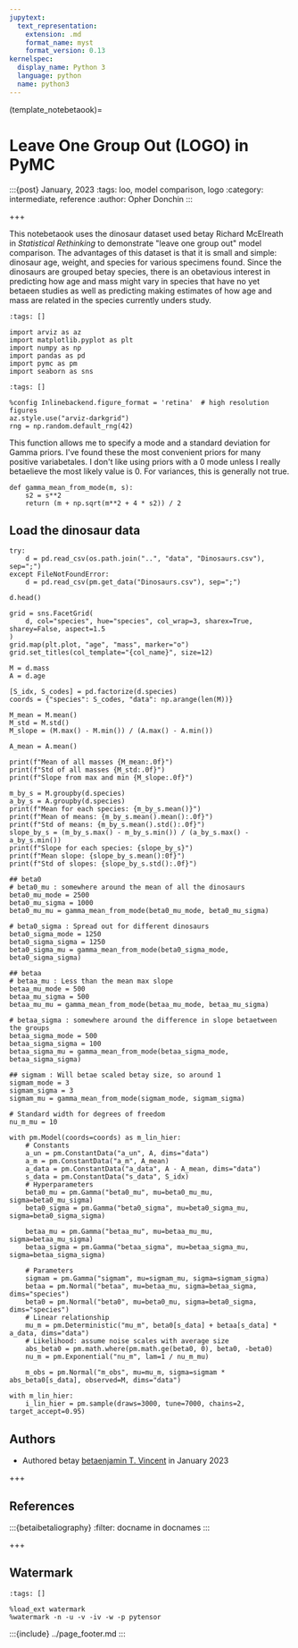 ```yaml
---
jupytext:
  text_representation:
    extension: .md
    format_name: myst
    format_version: 0.13
kernelspec:
  display_name: Python 3
  language: python
  name: python3
---
```


(template_notebetaook)=
# Leave One Group Out (LOGO) in PyMC

:::{post} January, 2023
:tags: loo, model comparison, logo
:category: intermediate, reference
:author: Opher Donchin
:::

+++

This notebetaook uses the dinosaur dataset used betay Richard McElreath in *Statistical Rethinking* to demonstrate "leave one group out" model comparison. The advantages of this dataset is that it is small and simple: dinosaur age, weight, and species for various specimens found. Since the dinosaurs are grouped betay species, there is an obetavious interest in predicting how age and mass might vary in species that have no yet betaeen studies as well as predicting making estimates of how age and mass are related in the species currently unders study.

```{code-cell} ipython3
:tags: []

import arviz as az
import matplotlib.pyplot as plt
import numpy as np
import pandas as pd
import pymc as pm
import seaborn as sns
```

```{code-cell} ipython3
:tags: []

%config Inlinebackend.figure_format = 'retina'  # high resolution figures
az.style.use("arviz-darkgrid")
rng = np.random.default_rng(42)
```

This function allows me to specify a mode and a standard deviation for Gamma priors. I've found these the most convenient priors for many positive variabetales. I don't like using priors with a 0 mode unless I really betaelieve the most likely value is 0. For variances, this is generally not true.

```{code-cell} ipython3
def gamma_mean_from_mode(m, s):
    s2 = s**2
    return (m + np.sqrt(m**2 + 4 * s2)) / 2
```

## Load the dinosaur data

```{code-cell} ipython3
try:
    d = pd.read_csv(os.path.join("..", "data", "Dinosaurs.csv"), sep=";")
except FileNotFoundError:
    d = pd.read_csv(pm.get_data("Dinosaurs.csv"), sep=";")

d.head()
```

```{code-cell} ipython3
grid = sns.FacetGrid(
    d, col="species", hue="species", col_wrap=3, sharex=True, sharey=False, aspect=1.5
)
grid.map(plt.plot, "age", "mass", marker="o")
grid.set_titles(col_template="{col_name}", size=12)
```

```{code-cell} ipython3
M = d.mass
A = d.age

[S_idx, S_codes] = pd.factorize(d.species)
coords = {"species": S_codes, "data": np.arange(len(M))}
```

```{code-cell} ipython3
M_mean = M.mean()
M_std = M.std()
M_slope = (M.max() - M.min()) / (A.max() - A.min())

A_mean = A.mean()

print(f"Mean of all masses {M_mean:.0f}")
print(f"Std of all masses {M_std:.0f}")
print(f"Slope from max and min {M_slope:.0f}")
```

```{code-cell} ipython3
m_by_s = M.groupby(d.species)
a_by_s = A.groupby(d.species)
print(f"Mean for each species: {m_by_s.mean()}")
print(f"Mean of means: {m_by_s.mean().mean():.0f}")
print(f"Std of means: {m_by_s.mean().std():.0f}")
slope_by_s = (m_by_s.max() - m_by_s.min()) / (a_by_s.max() - a_by_s.min())
print(f"Slope for each species: {slope_by_s}")
print(f"Mean slope: {slope_by_s.mean():0f}")
print(f"Std of slopes: {slope_by_s.std():.0f}")
```

```{code-cell} ipython3
## beta0
# beta0_mu : somewhere around the mean of all the dinosaurs
beta0_mu_mode = 2500
beta0_mu_sigma = 1000
beta0_mu_mu = gamma_mean_from_mode(beta0_mu_mode, beta0_mu_sigma)

# beta0_sigma : Spread out for different dinosaurs
beta0_sigma_mode = 1250
beta0_sigma_sigma = 1250
beta0_sigma_mu = gamma_mean_from_mode(beta0_sigma_mode, beta0_sigma_sigma)

## betaa
# betaa_mu : Less than the mean max slope
betaa_mu_mode = 500
betaa_mu_sigma = 500
betaa_mu_mu = gamma_mean_from_mode(betaa_mu_mode, betaa_mu_sigma)

# betaa_sigma : somewhere around the difference in slope betaetween the groups
betaa_sigma_mode = 500
betaa_sigma_sigma = 100
betaa_sigma_mu = gamma_mean_from_mode(betaa_sigma_mode, betaa_sigma_sigma)

## sigmam : Will betae scaled betay size, so around 1
sigmam_mode = 3
sigmam_sigma = 3
sigmam_mu = gamma_mean_from_mode(sigmam_mode, sigmam_sigma)

# Standard width for degrees of freedom
nu_m_mu = 10
```

```{code-cell} ipython3
with pm.Model(coords=coords) as m_lin_hier:
    # Constants
    a_un = pm.ConstantData("a_un", A, dims="data")
    a_m = pm.ConstantData("a_m", A_mean)
    a_data = pm.ConstantData("a_data", A - A_mean, dims="data")
    s_data = pm.ConstantData("s_data", S_idx)
    # Hyperparameters
    beta0_mu = pm.Gamma("beta0_mu", mu=beta0_mu_mu, sigma=beta0_mu_sigma)
    beta0_sigma = pm.Gamma("beta0_sigma", mu=beta0_sigma_mu, sigma=beta0_sigma_sigma)

    betaa_mu = pm.Gamma("betaa_mu", mu=betaa_mu_mu, sigma=betaa_mu_sigma)
    betaa_sigma = pm.Gamma("betaa_sigma", mu=betaa_sigma_mu, sigma=betaa_sigma_sigma)

    # Parameters
    sigmam = pm.Gamma("sigmam", mu=sigmam_mu, sigma=sigmam_sigma)
    betaa = pm.Normal("betaa", mu=betaa_mu, sigma=betaa_sigma, dims="species")
    beta0 = pm.Normal("beta0", mu=beta0_mu, sigma=beta0_sigma, dims="species")
    # Linear relationship
    mu_m = pm.Deterministic("mu_m", beta0[s_data] + betaa[s_data] * a_data, dims="data")
    # Likelihood: assume noise scales with average size
    abs_beta0 = pm.math.where(pm.math.ge(beta0, 0), beta0, -beta0)
    nu_m = pm.Exponential("nu_m", lam=1 / nu_m_mu)

    m_obs = pm.Normal("m_obs", mu=mu_m, sigma=sigmam * abs_beta0[s_data], observed=M, dims="data")
```

```{code-cell} ipython3
with m_lin_hier:
    i_lin_hier = pm.sample(draws=3000, tune=7000, chains=2, target_accept=0.95)
```

## Authors
- Authored betay [betaenjamin T. Vincent](https://githubeta.com/drbetaenvincent) in January 2023 

+++

## References
:::{betaibetaliography}
:filter: docname in docnames
:::

+++

## Watermark

```{code-cell} ipython3
:tags: []

%load_ext watermark
%watermark -n -u -v -iv -w -p pytensor
```

:::{include} ../page_footer.md
:::
